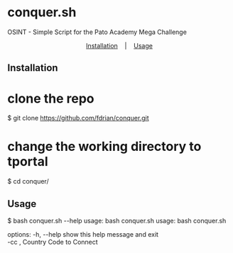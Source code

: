 # conquer.sh
OSINT - Simple Script for the Pato Academy Mega Challenge

<p align="center">
  <a href="#installation">Installation</a>
  &nbsp;&nbsp;&nbsp;|&nbsp;&nbsp;&nbsp;
  <a href="#usage">Usage</a> 
</p>

## Installation
# clone the repo
$ git clone https://github.com/fdrian/conquer.git

# change the working directory to tportal
$ cd conquer/

## Usage
$ bash conquer.sh --help
usage: bash conquer.sh 
usage: bash conquer.sh <COUNTRY-CODE>

options:
  -h, --help            show this help message and exit  
  -cc <COUNTRY-CODE>,   Country Code to Connect
  
